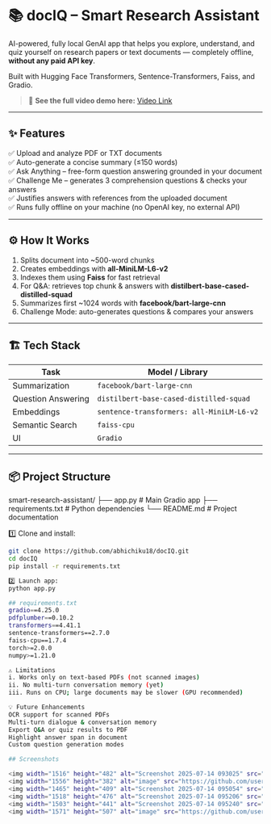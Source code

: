 # 📚 docIQ – Smart Research Assistant
AI-powered, fully local GenAI app that helps you explore, understand, and quiz yourself on research papers or text documents — completely offline, **without any paid API key**.

Built with Hugging Face Transformers, Sentence-Transformers, Faiss, and Gradio.

<!-- Optional: Add video demo link or GIF here -->
> 🎥 **See the full video demo here:** [Video Link](https://youtu.be/tAq5Whcd47U?si=bGngQe-TYxz8fxmE)

---

## ✨ Features
✅ Upload and analyze PDF or TXT documents  
✅ Auto-generate a concise summary (≤150 words)  
✅ Ask Anything – free-form question answering grounded in your document  
✅ Challenge Me – generates 3 comprehension questions & checks your answers  
✅ Justifies answers with references from the uploaded document  
✅ Runs fully offline on your machine (no OpenAI key, no external API)

---

## ⚙️ How It Works
1. Splits document into ~500-word chunks  
2. Creates embeddings with **all-MiniLM-L6-v2**  
3. Indexes them using **Faiss** for fast retrieval  
4. For Q&A: retrieves top chunk & answers with **distilbert-base-cased-distilled-squad**  
5. Summarizes first ~1024 words with **facebook/bart-large-cnn**  
6. Challenge Mode: auto-generates questions & compares your answers

---

## 🏗 Tech Stack

| Task                | Model / Library                                       |
|--------------------|------------------------------------------------------|
| Summarization      | `facebook/bart-large-cnn`                             |
| Question Answering | `distilbert-base-cased-distilled-squad`               |
| Embeddings         | `sentence-transformers: all-MiniLM-L6-v2`             |
| Semantic Search    | `faiss-cpu`                                          |
| UI                 | `Gradio`                                             |

---

## 📦 Project Structure
smart-research-assistant/
├── app.py # Main Gradio app
├── requirements.txt # Python dependencies
└── README.md # Project documentation

1️⃣ Clone and install:
```bash
git clone https://github.com/abhichiku18/docIQ.git
cd docIQ
pip install -r requirements.txt

2️⃣ Launch app:
python app.py

## requirements.txt
gradio==4.25.0
pdfplumber==0.10.2
transformers==4.41.1
sentence-transformers==2.7.0
faiss-cpu==1.7.4
torch>=2.0.0
numpy>=1.21.0

⚠️ Limitations
i. Works only on text-based PDFs (not scanned images)
ii. No multi-turn conversation memory (yet)
iii. Runs on CPU; large documents may be slower (GPU recommended)

💡 Future Enhancements
OCR support for scanned PDFs
Multi-turn dialogue & conversation memory
Export Q&A or quiz results to PDF
Highlight answer span in document
Custom question generation modes

## Screenshots

<img width="1516" height="482" alt="Screenshot 2025-07-14 093025" src="https://github.com/user-attachments/assets/42268450-5837-45c5-8ac2-84e4ba50f0de" />
<img width="1556" height="382" alt="image" src="https://github.com/user-attachments/assets/e29bc631-1570-4f00-b71b-8881e8c52e46" />
<img width="1465" height="409" alt="Screenshot 2025-07-14 095054" src="https://github.com/user-attachments/assets/8c254a37-267e-449d-b014-58f34eb0b7ca" />
<img width="1518" height="476" alt="Screenshot 2025-07-14 095206" src="https://github.com/user-attachments/assets/841d005e-a4ba-48a7-b876-23740d969c42" />
<img width="1503" height="441" alt="Screenshot 2025-07-14 095240" src="https://github.com/user-attachments/assets/4e2d889c-0b61-4133-96cc-ee3394f46590" />
<img width="1571" height="507" alt="image" src="https://github.com/user-attachments/assets/b5212964-0d64-47e7-ae27-92feca3f50df" />








